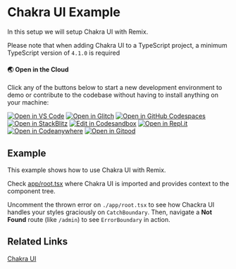 # Chakra UI Example

In this setup we will setup Chakra UI with Remix.

Please note that when adding Chakra UI to a TypeScript project, a minimum TypeScript version of `4.1.0` is required

#### 🌏  Open in the Cloud 

Click any of the buttons below to start a new development environment to demo or contribute to the codebase without having to install anything on your machine:

[![Open in VS Code](https://img.shields.io/badge/Open%20in-VS%20Code-blue?logo=visualstudiocode)](https://vscode.dev/github/remix-run/examples/tree/main/chakra-ui)
[![Open in Glitch](https://img.shields.io/badge/Open%20in-Glitch-blue?logo=glitch)](https://glitch.com/edit/#!/import/github/remix-run/examples/tree/main/chakra-ui)
[![Open in GitHub Codespaces](https://github.com/codespaces/badge.svg)](https://codespaces.new/remix-run/examples/tree/main/chakra-ui)
[![Open in StackBlitz](https://developer.stackblitz.com/img/open_in_stackblitz.svg)](https://stackblitz.com/github/remix-run/examples/tree/main/chakra-ui)
[![Edit in Codesandbox](https://codesandbox.io/static/img/play-codesandbox.svg)](https://codesandbox.io/s/github/remix-run/examples/tree/main/chakra-ui)
[![Open in Repl.it](https://replit.com/badge/github/withastro/astro)](https://replit.com/github/remix-run/examples/tree/main/chakra-ui)
[![Open in Codeanywhere](https://codeanywhere.com/img/open-in-codeanywhere-btn.svg)](https://app.codeanywhere.com/#https://github.com/remix-run/examples/tree/main/chakra-ui)
[![Open in Gitpod](https://gitpod.io/button/open-in-gitpod.svg)](https://gitpod.io/#https://github.com/remix-run/examples/tree/main/chakra-ui)

## Example

This example shows how to use Chakra UI with Remix.

Check [app/root.tsx](./app/root.tsx) where Chakra UI is imported and provides context to the component tree.

Uncomment the thrown error on `./app/root.tsx` to see how Chackra UI handles your styles graciously on `CatchBoundary`. Then, navigate a **Not Found** route (like `/admin`) to see `ErrorBoundary` in action.

## Related Links

[Chakra UI](https://chakra-ui.com/guides/getting-started/remix-guide)
